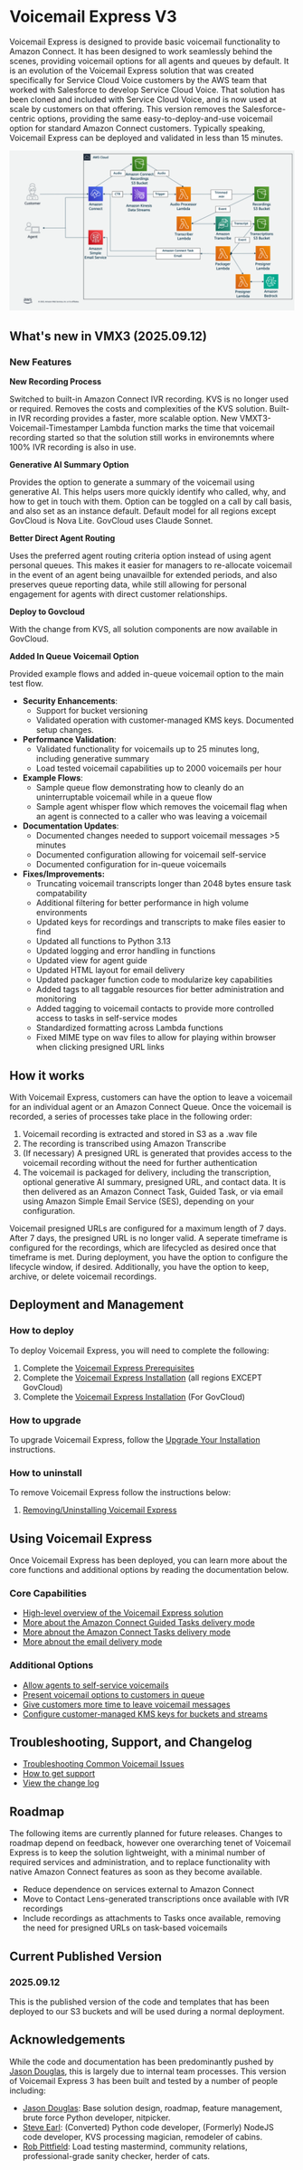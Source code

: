 # Voicemail Express V3
Voicemail Express is designed to provide basic voicemail functionality to Amazon Connect. It has been designed to work seamlessly behind the scenes, providing voicemail options for all agents and queues by default. It is an evolution of the Voicemail Express solution that was created specifically for Service Cloud Voice customers by the AWS team that worked with Salesforce to develop Service Cloud Voice. That solution has been cloned and included with Service Cloud Voice, and is now used at scale by customers on that offering. This version removes the Salesforce-centric options, providing the same easy-to-deploy-and-use voicemail option for standard Amazon Connect customers. Typically speaking, Voicemail Express can be deployed and validated in less than 15 minutes. 

![Voicemail Express Architecture](Docs/Img/vmx3_20250912.png)

## What's new in VMX3 (2025.09.12)
### New Features
**New Recording Process**

Switched to built-in Amazon Connect IVR recording. KVS is no longer used or required. Removes the costs and complexities of the KVS solution. Built-in IVR recording provides a faster, more scalable option. New VMXT3-Voicemail-Timestamper Lambda function marks the time that voicemail recording started so that the solution still works in environemnts where 100% IVR recording is also in use. 

**Generative AI Summary Option**

Provides the option to generate a summary of the voicemail using generative AI. This helps users more quickly identify who called, why, and how to get in touch with them. Option can be toggled on a call by call basis, and also set as an instance default. Default model for all regions except GovCloud is Nova Lite. GovCloud uses Claude Sonnet.

**Better Direct Agent Routing**

Uses the preferred agent routing criteria option instead of using agent personal queues. This makes it easier for managers to re-allocate voicemail in the event of an agent being unavailble for extended periods, and also preserves queue reporting data, while still allowing for personal engagement for agents with direct customer relationships. 

**Deploy to Govcloud**

With the change from KVS, all solution components are now available in GovCloud.

**Added In Queue Voicemail Option**

Provided example flows and added in-queue voicemail option to the main test flow.

-  **Security Enhancements**: 
   -  Support for bucket versioning
   -  Validated operation with customer-managed KMS keys. Documented setup changes.
-  **Performance Validation**:
   -  Validated functionality for voicemails up to 25 minutes long, including generative summary
   -  Load tested voicemail capabilities up to 2000 voicemails per hour
-  **Example Flows**:
   -  Sample queue flow demonstrating how to cleanly do an uninterruptable voicemail while in a queue flow
   -  Sample agent whisper flow which removes the voicemail flag when an agent is connected to a caller who was leaving a voicemail
-  **Documentation Updates**: 
   -  Documented changes needed to support voicemail messages >5 minutes
   -  Documented configuration allowing for voicemail self-service
   -  Documented configuration for in-queue voicemails
-  **Fixes/Improvements:**
   -  Truncating voicemail transcripts longer than 2048 bytes ensure task compatability
   -  Additional filtering for better performance in high volume environments
   -  Updated keys for recordings and transcripts to make files easier to find
   -  Updated all functions to Python 3.13
   -  Updated logging and error handling in functions
   -  Updated view for agent guide
   -  Updated HTML layout for email delivery
   -  Updated packager function code to modularize key capabilities
   -  Added tags to all taggable resources fior better administration and monitoring
   -  Added tagging to voicemail contacts to provide more controlled access to tasks in self-service modes
   -  Standardized formatting across Lambda functions
   -  Fixed MIME type on wav files to allow for playing within browser when clicking presigned URL links

## How it works
With Voicemail Express, customers can have the option to leave a voicemail for an individual agent or an Amazon Connect Queue. Once the voicemail is recorded, a series of processes take place in the following order:
1. Voicemail recording is extracted and stored in S3 as a .wav file
1. The recording is transcribed using Amazon Transcribe
1. (If necessary) A presigned URL is generated that provides access to the voicemail recording without the need for further authentication
1. The voicemail is packaged for delivery, including the transcription, optional generative AI summary, presigned URL, and contact data. It is then delivered as an Amazon Connect Task, Guided Task, or via email using Amazon Simple Email Service (SES), depending on your configuration.

Voicemail presigned URLs are configured for a maximum length of 7 days. After 7 days, the presigned URL is no longer valid. A seperate timeframe is configured for the recordings, which are lifecycled as desired once that timeframe is met. During deployment, you have the option to configure the lifecycle window, if desired. Additionally, you have the option to keep, archive, or delete voicemail recordings. 

## Deployment and Management
### How to deploy
To deploy Voicemail Express, you will need to complete the following:
1. Complete the [Voicemail Express Prerequisites](Docs/vmx_prerequistes.md)
1. Complete the [Voicemail Express Installation](Docs/vmx_installation_instructions.md) (all regions EXCEPT GovCloud)
1. Complete the [Voicemail Express Installation](Docs/vmx_govcloud_deployments.md) (For GovCloud)

### How to upgrade
To upgrade Voicemail Express, follow the [Upgrade Your Installation](Docs/vmx_upgrade.md) instructions.

### How to uninstall
To remove Voicemail Express follow the instructions below:
1.  [Removing/Uninstalling Voicemail Express](Docs/vmx_uninstall.md)

## Using Voicemail Express
Once Voicemail Express has been deployed, you can learn more about the core functions and additional options by reading the documentation below.

### Core Capabilities
-  [High-level overview of the Voicemail Express solution](Docs/vmx_core.md)
-  [More about the Amazon Connect Guided Tasks delivery mode](Docs/vmx_guided_tasks.md)
-  [More abnout the Amazon Connect Tasks delivery mode](Docs/vmx_tasks.md)
-  [More abnout the email delivery mode](Docs/vmx_email.md)

### Additional Options
-  [Allow agents to self-service voicemails](Docs/vmx_selfserve.md)
-  [Present voicemail options to customers in queue](Docs/vmx_inqvm.md)
-  [Give customers more time to leave voicemail messages](Docs/vmx_longer_messages.md)
-  [Configure customer-managed KMS keys for buckets and streams](Docs/vmx_cmkms.md)

## Troubleshooting, Support, and Changelog
-  [Troubleshooting Common Voicemail Issues](Docs/vmx_troubleshooting.md)
-  [How to get support](Docs/vmx_support.md)
-  [View the change log](Docs/vmx_changelog.md)

## Roadmap
The following items are currently planned for future releases. Changes to roadmap depend on feedback, however one overarching tenet of Voicemail Express is to keep the solution lightweight, with a minimal number of required services and administration, and to replace functionality with native Amazon Connect features as soon as they become available. 

-  Reduce dependence on services external to Amazon Connect
-  Move to Contact Lens-generated transcriptions once available with IVR recordings
-  Include recordings as attachments to Tasks once available, removing the need for presigned URLs on task-based voicemails

## Current Published Version
### 2025.09.12
This is the published version of the code and templates that has been deployed to our S3 buckets and will be used during a normal deployment.

## Acknowledgements
While the code and documentation has been predominantly pushed by [Jason Douglas](https://github.com/dougjaso), this is largely due to internal team processes. This version of Voicemail Express 3 has been built and tested by a number of people including:

-  [Jason Douglas](https://github.com/dougjaso): Base solution design, roadmap, feature management, brute force Python developer, nitpicker.
-  [Steve Earl](https://github.com/SteveEarl-AWS): (Converted) Python code developer, (Formerly) NodeJS code developer, KVS processing magician, remodeler of cabins.
-  [Rob Pittfield](https://github.com/robpittfield2): Load testing mastermind, community relations, professional-grade sanity checker, herder of cats.